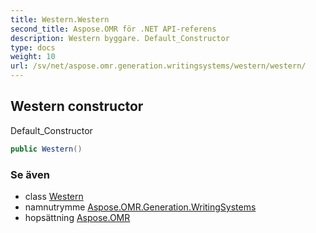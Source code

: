 ```yaml
---
title: Western.Western
second_title: Aspose.OMR för .NET API-referens
description: Western byggare. Default_Constructor
type: docs
weight: 10
url: /sv/net/aspose.omr.generation.writingsystems/western/western/
---
```

## Western constructor

Default_Constructor

```csharp
public Western()
```

### Se även

* class [Western](../)
* namnutrymme [Aspose.OMR.Generation.WritingSystems](../../western/)
* hopsättning [Aspose.OMR](../../../)


